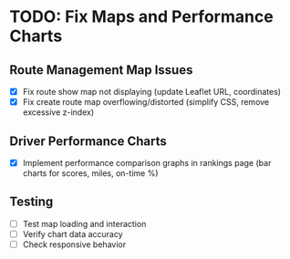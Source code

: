 # TODO: Fix Maps and Performance Charts

## Route Management Map Issues
- [x] Fix route show map not displaying (update Leaflet URL, coordinates)
- [x] Fix create route map overflowing/distorted (simplify CSS, remove excessive z-index)

## Driver Performance Charts
- [x] Implement performance comparison graphs in rankings page (bar charts for scores, miles, on-time %)

## Testing
- [ ] Test map loading and interaction
- [ ] Verify chart data accuracy
- [ ] Check responsive behavior
